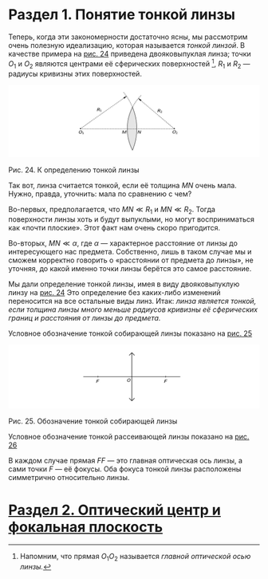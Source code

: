 # Раздел 1. Понятие тонкой линзы

Теперь, когда эти закономерности достаточно ясны, мы рассмотрим очень полезную идеализацию, которая называется _тонкой линзой_. В качестве примера на [рис. 24](/image/Рисунок24.jpg) приведена двояковыпуклая линза; точки $O_1$ и $O_2$ являются центрами её сферических поверхностей [^6], $R_1$ и $R_2$ — радиусы кривизны этих поверхностей.

![К определению тонкой линзы](/image/Рисунок24.jpg)

Рис. 24. К определению тонкой линзы

Так вот, линза считается тонкой, если её толщина $MN$ очень мала. Нужно, правда, уточнить: мала по сравнению с чем?

Во-первых, предполагается, что $MN \ll R_1$ и $MN \ll R_2$. Тогда поверхности линзы хоть и будут выпуклыми, но могут восприниматься как «почти плоские». Этот факт нам очень скоро пригодится.

Во-вторых, $MN \ll \alpha$, где $\alpha$ — характерное расстояние от линзы до интересующего нас предмета. Собственно, лишь в таком случае мы и сможем корректно говорить о «расстоянии от предмета до линзы», не уточняя, до какой именно точки линзы берётся это самое расстояние.

Мы дали определение тонкой линзы, имея в виду двояковыпуклую линзу на [рис. 24](/image/Рисунок24.jpg) Это определение без каких-либо изменений переносится на все остальные виды линз. Итак: _линза является тонкой, если толщина линзы много меньше радиусов кривизны её сферических границ и расстояния от линзы до предмета._

Условное обозначение тонкой собирающей линзы показано на [рис. 25](/image/Рисунок25.jpg)

![Обозначение тонкой собирающей линзы](/image/Рисунок25.jpg)

Рис. 25. Обозначение тонкой собирающей линзы

Условное обозначение тонкой рассеивающей линзы показано на [рис. 26](/image/Рисунок26.jpg)

В каждом случае прямая $FF$ — это главная оптическая ось линзы, а сами точки $F$ — её фокусы. Оба фокуса тонкой линзы расположены симметрично относительно линзы.

[^6]: Напомним, что прямая $O_1O_2$ называется _главной оптической осью линзы._
# [Раздел 2. Оптический центр и фокальная плоскость](/Тонкие%20линзы.%20Ход%20лучей/Оптический%20центр%20и%20фокальная%20плоскость.md)
